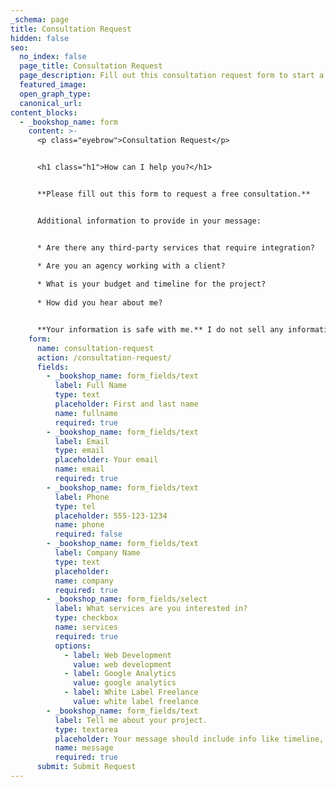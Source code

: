 ```yaml
---
_schema: page
title: Consultation Request
hidden: false
seo:
  no_index: false
  page_title: Consultation Request
  page_description: Fill out this consultation request form to start a conversation with Ed Meehan.
  featured_image:
  open_graph_type:
  canonical_url:
content_blocks:
  - _bookshop_name: form
    content: >-
      <p class="eyebrow">Consultation Request</p>


      <h1 class="h1">How can I help you?</h1>


      **Please fill out this form to request a free consultation.**


      Additional information to provide in your message:


      * Are there any third-party services that require integration?

      * Are you an agency working with a client?
      
      * What is your budget and timeline for the project?
      
      * How did you hear about me?


      **Your information is safe with me.** I do not sell any information to third parties and will only share your information if you ask me to.
    form:
      name: consultation-request
      action: /consultation-request/
      fields:
        - _bookshop_name: form_fields/text
          label: Full Name
          type: text
          placeholder: First and last name
          name: fullname
          required: true
        - _bookshop_name: form_fields/text
          label: Email
          type: email
          placeholder: Your email
          name: email
          required: true
        - _bookshop_name: form_fields/text
          label: Phone
          type: tel
          placeholder: 555-123-1234
          name: phone
          required: false
        - _bookshop_name: form_fields/text
          label: Company Name
          type: text
          placeholder:
          name: company
          required: true
        - _bookshop_name: form_fields/select
          label: What services are you interested in?
          type: checkbox
          name: services
          required: true
          options:
            - label: Web Development
              value: web development
            - label: Google Analytics
              value: google analytics
            - label: White Label Freelance
              value: white label freelance
        - _bookshop_name: form_fields/text
          label: Tell me about your project.
          type: textarea
          placeholder: Your message should include info like timeline, budget, etc.
          name: message
          required: true
      submit: Submit Request
---
```

